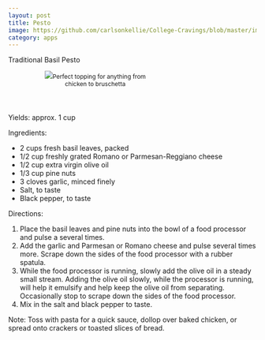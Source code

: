 ```yaml
---
layout: post
title: Pesto
image: https://github.com/carlsonkellie/College-Cravings/blob/master/images/pesto.jpeg?raw=true
category: apps
---
```


Traditional Basil Pesto

<p style="float:center; font-size: 9pt; text-align: center; width: 50%; margin-left: 10%; margin-bottom: 0.5em;"><img src="https://github.com/carlsonkellie/College-Cravings/blob/master/images/pesto2.jpg?raw=true">Perfect topping for anything from chicken to bruschetta <br><br></p>

<br>


Yields: approx. 1 cup

Ingredients:
* 2 cups fresh basil leaves, packed
* 1/2 cup freshly grated Romano or Parmesan-Reggiano cheese
* 1/2 cup extra virgin olive oil
* 1/3 cup pine nuts
* 3 cloves garlic, minced finely
* Salt, to taste
* Black pepper, to taste

Directions:
1. Place the basil leaves and pine nuts into the bowl of a food processor and pulse a several times.
2. Add the garlic and Parmesan or Romano cheese and pulse several times more. Scrape down the sides of the food processor with a rubber spatula.
3. While the food processor is running, slowly add the olive oil in a steady small stream. Adding the olive oil slowly, while the processor is running, will help it emulsify and help keep the olive oil from separating. Occasionally stop to scrape down the sides of the food processor.
4. Mix in the salt and black pepper to taste.

Note: Toss with pasta for a quick sauce, dollop over baked chicken, or spread onto crackers or toasted slices of bread.
